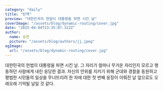 ```yaml
---
category: "daily"
title: "탄핵"
preview: "대한민국의 헌법이 대통령을 파면 시킨 날"
coverImage: "/assets/blog/dynamic-routing/cover.jpg"
date: "2025-04-04T23:35:07.322Z"
author:
  name: 승찬
  picture: "/assets/blog/authors/jj.jpeg"
ogImage:
  url: "/assets/blog/dynamic-routing/cover.jpg"
---
```


대한민국의 헌법이 대통령을 파면 시킨 날.
그 자리가 얼마나 무거운 자리인지 모르고 행동하던 사람에게 내린 응당한 결과.
자신의 안위를 지키기 위해 군대와 경찰을 동원하고 평범한 시민들의 일상을 무너뜨리려 한 자에 대한 첫 번째 응징이 이뤄진 날
앞으로도 오래오래 기억될 날일 것 같다.
